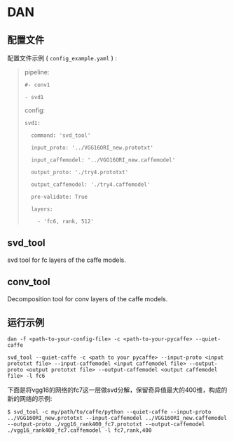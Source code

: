 DAN
================

配置文件
----------------

配置文件示例 ( `config_example.yaml` ) :

>   pipeline:
>
>     #- conv1
>
>     - svd1
>
>   config:
>
>     svd1:
>
>       command: 'svd_tool'
>
>       input_proto: '../VGG16ORI_new.prototxt'
>
>       input_caffemodel: '../VGG16ORI_new.caffemodel'
>
>       output_proto: './try4.prototxt'
>
>       output_caffemodel: './try4.caffemodel'
>
>       pre-validate: True
>
>       layers:
>
>         - 'fc6, rank, 512'
>


svd_tool
----------------
svd tool for fc layers of the caffe models.


conv_tool
----------------
Decomposition tool for conv layers of the caffe models.


运行示例
----------------

`dan -f <path-to-your-config-file> -c <path-to-your-pycaffe> --quiet-caffe`

`svd_tool --quiet-caffe -c <path to your pycaffe> --input-proto <input prototxt file> --input-caffemodel <input caffemodel file> --output-proto <output prototxt file> --output-caffemodel <output caffemodel file> -l fc6`


下面是将vgg16的网络的fc7这一层做svd分解，保留奇异值最大的400维，构成的新的网络的示例: 


    $ svd_tool -c my/path/to/caffe/python --quiet-caffe --input-proto ../VGG16ORI_new.prototxt --input-caffemodel ../VGG16ORI_new.caffemodel --output-proto ./vgg16_rank400_fc7.prototxt --output-caffemodel ./vgg16_rank400_fc7.caffemodel -l fc7,rank,400
